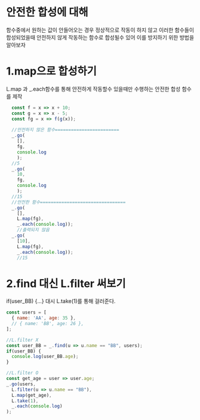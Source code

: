 
# 안전한 합성에 대해

함수중에서 원하는 값이 안들어오는 경우 정상적으로 작동이 하지 않고 이러한 함수들이 합성되었을때 안전하지 않게 작동하는 함수로 합성될수 있어 이를 방지하기 위한 방법을 알아보자

# 1.map으로 합성하기

L.map 과 _.each함수를 통해 안전하게 작동할수 있을때만 수행하는 안전한 합성 함수를 제작

```javascript
  const f = x => x + 10;
  const g = x => x - 5;
  const fg = x => f(g(x));
  
  //안전하지 않은 함수========================
  _.go(
    [],
    fg,
    console.log
    );
  //5
  _.go(
    10,
    fg,
    console.log
    );
  //15
  //안전한 함수================================
  _.go(
    [],
    L.map(fg),
    _.each(console.log));
    //출력되지 않음
  _.go(
    [10],
    L.map(fg),
    _.each(console.log));
    //15
```

# 2.find 대신 L.filter 써보기

if(user_BB) {...} 대시 L.take(1)를 통해 걸러준다.

```javascript
const users = [
  { name: 'AA', age: 35 },
  // { name: 'BB', age: 26 },
];

//L.filter X
const user_BB = _.find(u => u.name == "BB", users);
if(user_BB) {
  console.log(user_BB.age);
}

//L.filter O
const get_age = user => user.age;
_.go(users,
  L.filter(u => u.name == "BB"),
  L.map(get_age),
  L.take(1),
  _.each(console.log)
);
```